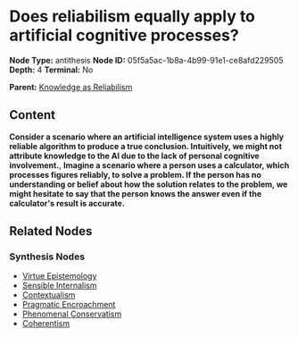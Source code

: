 # Does reliabilism equally apply to artificial cognitive processes?

**Node Type:** antithesis
**Node ID:** 05f5a5ac-1b8a-4b99-91e1-ce8afd229505
**Depth:** 4
**Terminal:** No

**Parent:** [Knowledge as Reliabilism](knowledge-as-reliabilism-synthesis-3822e039-2eba-4bd9-a25e-ce472a789666.md)

## Content

**Consider a scenario where an artificial intelligence system uses a highly reliable algorithm to produce a true conclusion. Intuitively, we might not attribute knowledge to the AI due to the lack of personal cognitive involvement.**, **Imagine a scenario where a person uses a calculator, which processes figures reliably, to solve a problem. If the person has no understanding or belief about how the solution relates to the problem, we might hesitate to say that the person knows the answer even if the calculator's result is accurate.**

## Related Nodes

### Synthesis Nodes

- [Virtue Epistemology](virtue-epistemology-synthesis-abc59c11-af73-43d8-b606-6d1b81237900.md)
- [Sensible Internalism](sensible-internalism-synthesis-29a9cbe0-21e9-4ff8-93c5-ee1bac0052c0.md)
- [Contextualism](contextualism-synthesis-a0315171-4ead-4eef-ae08-703c09a1a52e.md)
- [Pragmatic Encroachment](pragmatic-encroachment-synthesis-4c5397f7-59c1-465a-9a6c-d06871cd91f9.md)
- [Phenomenal Conservatism](phenomenal-conservatism-synthesis-2a036b7d-86d4-4ad2-b02a-0871246bf082.md)
- [Coherentism](coherentism-synthesis-fd97aae6-c39a-42d3-a959-9a042dbdc835.md)
